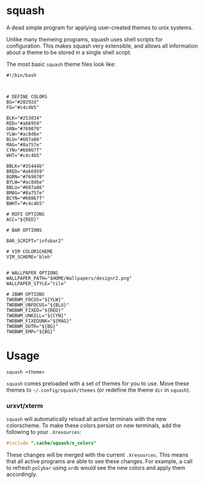 # squash

A dead simple program for applying user-created themes to unix systems. 

Unlike many themeing programs, squash uses shell scripts for configuration. 
This makes squash very extensible, and allows all information about a theme
to be stored in a single shell script. 

The most basic `squash` theme files look like:

``` shell
#!/bin/bash



# DEFINE COLORS
BG="#20292d"
FG="#c4c4b5"

BLK="#253034"
RED="#a66959"
GRN="#769070"
YLW="#ac8d6e"
BLU="#607a86"
MAG="#8a757e"
CYN="#60867f"
WHT="#c4c4b5"

BBLK="#35444b"
BRED="#a66959"
BGRN="#769070"
BYLW="#ac8d6e"
BBLU="#607a86"
BMAG="#8a757e"
BCYN="#60867f"
BWHT="#c4c4b5"

# ROFI OPTIONS
ACC="${RED}"

# BAR OPTIONS

BAR_SCRIPT="infobar2"

# VIM COLORSCHEME
VIM_SCHEME='bleh'


# WALLPAPER OPTIONS
WALLPAPER_PATH="$HOME/Wallpapers/designr2.png"
WALLPAPER_STYLE="tile"

# 2BWM OPTIONS
TWOBWM_FOCUS="${YLW}"
TWOBWM_UNFOCUS="${BLU}"
TWOBWM_FIXED="${RED}"
TWOBWM_UNKILL="${CYN}"
TWOBWM_FIXEDUNK="${MAG}"
TWOBWM_OUTR="${BG}"
TWOBWM_EMP="${BG}"
```


# Usage

`squash <theme>`

`squash` comes preloaded with a set of themes for you to use. Move these themes to `~/.config/squash/themes` (or redefine the theme `dir` in `squash`). 

### urxvt/xterm

`squash` will automatically reload all active terminals with the new colorscheme. 
To make these colors persist on new terminals, add the following to your `.Xresources`:

```c
#include ".cache/squash/x_colors"
```

These changes will be merged with the current `.Xresources`. This means that all active programs
are able to see these changes. For example, a call to refresh `polybar` using `xrdb` would
see the new colors and apply them accordingly. 
